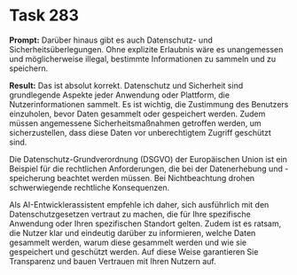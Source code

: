 # Task 283

**Prompt:** Darüber hinaus gibt es auch Datenschutz- und Sicherheitsüberlegungen. Ohne explizite Erlaubnis wäre es unangemessen und möglicherweise illegal, bestimmte Informationen zu sammeln und zu speichern.

**Result:**
Das ist absolut korrekt. Datenschutz und Sicherheit sind grundlegende Aspekte jeder Anwendung oder Plattform, die Nutzerinformationen sammelt. Es ist wichtig, die Zustimmung des Benutzers einzuholen, bevor Daten gesammelt oder gespeichert werden. Zudem müssen angemessene Sicherheitsmaßnahmen getroffen werden, um sicherzustellen, dass diese Daten vor unberechtigtem Zugriff geschützt sind.

Die Datenschutz-Grundverordnung (DSGVO) der Europäischen Union ist ein Beispiel für die rechtlichen Anforderungen, die bei der Datenerhebung und -speicherung beachtet werden müssen. Bei Nichtbeachtung drohen schwerwiegende rechtliche Konsequenzen.

Als AI-Entwicklerassistent empfehle ich daher, sich ausführlich mit den Datenschutzgesetzen vertraut zu machen, die für Ihre spezifische Anwendung oder Ihren spezifischen Standort gelten. Zudem ist es ratsam, die Nutzer klar und eindeutig darüber zu informieren, welche Daten gesammelt werden, warum diese gesammelt werden und wie sie gespeichert und geschützt werden. Auf diese Weise garantieren Sie Transparenz und bauen Vertrauen mit Ihren Nutzern auf.
